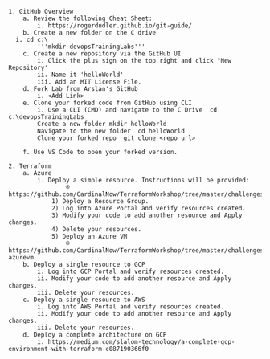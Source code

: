 	1. GitHub Overview 
		a. Review the following Cheat Sheet:
			i. https://rogerdudler.github.io/git-guide/
		b. Create a new folder on the C drive	
      i. cd c:\
			'''mkdir devopsTrainingLabs'''
		c. Create a new repository via the GitHub UI
			i. Click the plus sign on the top right and click "New Repository'
			ii. Name it 'helloWorld'
			iii. Add an MIT License File. 
		d. Fork Lab from Arslan's GitHub
			i. <Add Link>
		e. Clone your forked code from GitHub using CLI
			i. Use a CLI (CMD) and navigate to the C Drive	cd c:\devopsTrainingLabs
			Create a new folder	mkdir helloWorld
			Navigate to the new folder	cd helloWorld
			Clone your forked repo	git clone <repo url>
			
		f. Use VS Code to open your forked version. 
			
	2. Terraform
		a. Azure
			i. Deploy a simple resource. Instructions will be provided: 
					® https://github.com/CardinalNow/TerraformWorkshop/tree/master/challenges
				1) Deploy a Resource Group. 
				2) Log into Azure Portal and verify resources created. 
				3) Modify your code to add another resource and Apply changes.
				4) Delete your resources.
				5) Deploy an Azure VM 
					® https://github.com/CardinalNow/TerraformWorkshop/tree/master/challenges/03-azurevm
		b. Deploy a single resource to GCP
			i. Log into GCP Portal and verify resources created. 
			ii. Modify your code to add another resource and Apply changes.
			iii. Delete your resources.
		c. Deploy a single resource to AWS
			i. Log into AWS Portal and verify resources created. 
			ii. Modify your code to add another resource and Apply changes.
			iii. Delete your resources.
		d. Deploy a complete architecture on GCP
			i. https://medium.com/slalom-technology/a-complete-gcp-environment-with-terraform-c087190366f0
